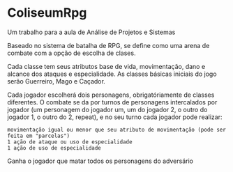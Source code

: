 ﻿# ColiseumRpg
Um trabalho para a aula de Análise de Projetos e Sistemas

Baseado no sistema de batalha de RPG, se define como uma arena de combate com a opção de escolha de clases.

Cada classe tem seus atributos base de vida, movimentação, dano e alcance dos ataques e especialidade.
As classes básicas iniciais do jogo serão Guerreiro, Mago e Caçador.

Cada jogador escolherá dois personagens, obrigatóriamente de classes diferentes.
O combate se da por turnos de personagens intercalados por jogador (um personagem do jogador um, um do jogador 2, o outro do jogador 1, o outro do 2, repeat),
e no seu turno cada jogador pode realizar:

	movimentação igual ou menor que seu atributo de movimentação (pode ser feita em "parcelas")
	1 ação de ataque ou uso de especialidade
	1 ação de uso de especialidade
	
Ganha o jogador que matar todos os personagens do adversário
